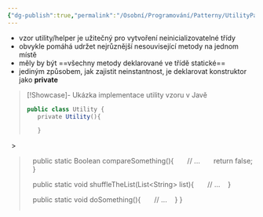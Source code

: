 ```yaml
---
{"dg-publish":true,"permalink":"/Osobní/Programování/Patterny/UtilityPattern/","created":"2024-03-29T15:26:42.316+01:00","updated":"2024-04-02T12:05:27.956+02:00"}
---
```


- vzor utility/helper je užitečný pro vytvoření neinicializovatelné třídy
- obvykle pomáhá udržet nejrůznější nesouvisející metody na jednom místě
- měly by být ==všechny metody deklarované ve třídě statické==
-  jediným způsobem, jak zajistit neinstantnost, je deklarovat konstruktor jako **private**

> [!Showcase]- Ukázka implementace utility vzoru v Javě
>```Java
>public class Utility {
>   private Utility(){
>
>   }
  > 
>   public static Boolean compareSomething(){
>      // ...
>      return false;
>   }
>
>   public static void shuffleTheList(List\<String> list){
      // ...
   }
>
>   public static void doSomething(){
>      // ...
>   }
>}
>```